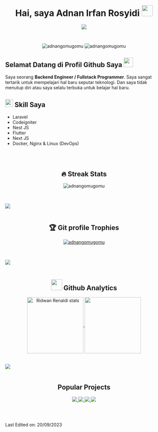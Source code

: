 <h1 align="center"><b>Hai, saya Adnan Irfan Rosyidi </b><img src="https://media.giphy.com/media/hvRJCLFzcasrR4ia7z/giphy.gif" width="35"></h1>

<p align="center">
  <a href="https://github.com/DenverCoder1/readme-typing-svg"><img src="https://readme-typing-svg.herokuapp.com?font=Time+New+Roman&color=cyan&size=25&center=true&vCenter=true&width=600&height=100&lines=Backend+Developer+/+Fullstack"></a>
</p>

<br>

<div align="center">
    <p align="center"> 
        <img src="https://komarev.com/ghpvc/?username=adnangomugomu&label=Profile%20views&color=0e75b6&style=flat" alt="adnangomugomu" /> 
        <img src="https://img.shields.io/github/followers/adnangomugomu?label=Follow&style=social" alt="adnangomugomu" /> 
    </p>
</div>


<h2> Selamat Datang di Profil Github Saya <img src="https://media.giphy.com/media/hvRJCLFzcasrR4ia7z/giphy.gif" width="30"></h2>

<p> 
Saya seorang <b>Backend Engineer / Fullstack Programmer</b>. Saya sangat tertarik untuk mempelajari hal baru seputar teknologi. 
Dan saya tidak menutup diri atau saya selalu terbuka untuk belajar hal baru.
</p>
 
## <img src="https://media2.giphy.com/media/QssGEmpkyEOhBCb7e1/giphy.gif?cid=ecf05e47a0n3gi1bfqntqmob8g9aid1oyj2wr3ds3mg700bl&rid=giphy.gif" width ="25"><b> Skill Saya</b>

 - Laravel
- Codeigniter
- Nest JS
- Flutter
- Next JS
- Docker, Nginx & Linux (DevOps)

<br>
<br>

<div align="center">

## 🔥 Streak Stats
<p align="center"><img src="https://github-readme-streak-stats.herokuapp.com/?user=adnangomugomu&theme=algolia" alt="adnangomugomu" /></p>

</div>

<br>
<br>

<!-- --- -->
<img src="https://user-images.githubusercontent.com/73097560/115834477-dbab4500-a447-11eb-908a-139a6edaec5c.gif">


<br>
<br>

<div align="center">

## 🏆 Git profile Trophies

<p align="center"> <a href="https://github.com/ryo-ma/github-profile-trophy"><img src="https://github-profile-trophy.vercel.app/?username=adnangomugomu&layout=compact&theme=algolia" alt="adnangomugomu" /></a> </p>

</div>

<br>
<br>

<!-- --- -->
<img src="https://user-images.githubusercontent.com/73097560/115834477-dbab4500-a447-11eb-908a-139a6edaec5c.gif">

<br>
<br>

<div align="center">

## <img src="https://media.giphy.com/media/iY8CRBdQXODJSCERIr/giphy.gif" width="35"> Github Analytics

<a href="https://github.com/adnangomugomu">
  <img align="center" height="180em" src="https://github-readme-stats.anuraghazra1.vercel.app/api?username=adnangomugomu&show_icons=true&include_all_commits=true&theme=material-palenight" alt="Ridwan Renaldi stats" />
  <img align="center" height="180em" src="https://github-readme-stats.anuraghazra1.vercel.app/api/top-langs/?username=adnangomugomu&layout=compact&theme=material-palenight" />
</a>

</div>

<br>
<br>

<!-- --- -->
<img src="https://user-images.githubusercontent.com/73097560/115834477-dbab4500-a447-11eb-908a-139a6edaec5c.gif">

<br>
<br>

<div align="center">

## Popular Projects

<p align="center">
  <a href="https://github.com/adnangomugomu/portofolio">
    <img src="https://github-readme-stats.anuraghazra1.vercel.app/api/pin/?username=adnangomugomu&repo=portofolio&theme=material-palenight" />
  </a>

  <a href="https://github.com/adnangomugomu/kuisioner-sma">
    <img src="https://github-readme-stats.anuraghazra1.vercel.app/api/pin/?username=adnangomugomu&repo=kuisioner-sma&theme=material-palenight" />
  </a>

  <a href="https://github.com/adnangomugomu/laravel-gudang">
    <img src="https://github-readme-stats.anuraghazra1.vercel.app/api/pin/?username=adnangomugomu&repo=laravel-gudang&theme=material-palenight" />
  </a>

  <a href="https://github.com/adnangomugomu/server-transfer-file">
    <img src="https://github-readme-stats.anuraghazra1.vercel.app/api/pin/?username=adnangomugomu&repo=server-transfer-file&theme=material-palenight" />
  </a>
</p>

</div>

<br>
<br>

Last Edited on: 20/09/2023
